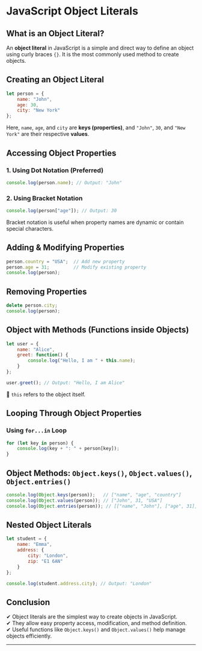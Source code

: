# JavaScript Object Literals

## What is an Object Literal?
An **object literal** in JavaScript is a simple and direct way to define an object using curly braces `{}`. It is the most commonly used method to create objects.

## Creating an Object Literal
```javascript
let person = {
    name: "John",
    age: 30,
    city: "New York"
};
```
Here, `name`, `age`, and `city` are **keys (properties)**, and `"John"`, `30`, and `"New York"` are their respective **values**.

## Accessing Object Properties
### 1. Using Dot Notation (Preferred)
```javascript
console.log(person.name); // Output: "John"
```
### 2. Using Bracket Notation
```javascript
console.log(person["age"]); // Output: 30
```
Bracket notation is useful when property names are dynamic or contain special characters.

## Adding & Modifying Properties
```javascript
person.country = "USA";  // Add new property
person.age = 31;         // Modify existing property
console.log(person);
```

## Removing Properties
```javascript
delete person.city;
console.log(person);
```

## Object with Methods (Functions inside Objects)
```javascript
let user = {
    name: "Alice",
    greet: function() {
        console.log("Hello, I am " + this.name);
    }
};

user.greet(); // Output: "Hello, I am Alice"
```
🔹 `this` refers to the object itself.

## Looping Through Object Properties
### Using `for...in` Loop
```javascript
for (let key in person) {
    console.log(key + ": " + person[key]);
}
```

## Object Methods: `Object.keys()`, `Object.values()`, `Object.entries()`
```javascript
console.log(Object.keys(person));   // ["name", "age", "country"]
console.log(Object.values(person)); // ["John", 31, "USA"]
console.log(Object.entries(person)); // [["name", "John"], ["age", 31], ["country", "USA"]]
```

## Nested Object Literals
```javascript
let student = {
    name: "Emma",
    address: {
        city: "London",
        zip: "E1 6AN"
    }
};

console.log(student.address.city); // Output: "London"
```

## Conclusion
✔ Object literals are the simplest way to create objects in JavaScript.  
✔ They allow easy property access, modification, and method definition.  
✔ Useful functions like `Object.keys()` and `Object.values()` help manage objects efficiently.  

---

